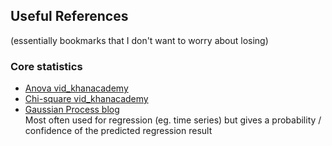 ## Useful References
(essentially bookmarks that I don't want to worry about losing)

### Core statistics
- [Anova vid_khanacademy](https://www.khanacademy.org/math/statistics-probability/analysis-of-variance-anova-library)
- [Chi-square vid_khanacademy](https://www.khanacademy.org/math/statistics-probability/inference-categorical-data-chi-square-tests/chi-square-goodness-of-fit-tests/v/chi-square-distribution-introduction)
- [Gaussian Process blog](https://www.jgoertler.com/visual-exploration-gaussian-processes/)  
  Most often used for regression (eg. time series) but gives a probability / confidence of the predicted regression result

